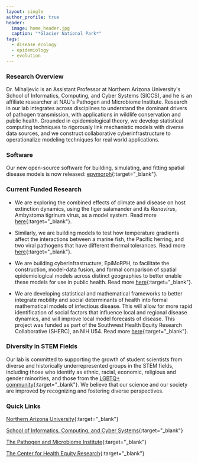 ```yaml
---
layout: single
author_profile: true
header:
  image: home_header.jpg
  caption: "*Glacier National Park*"
tags:
  - disease ecology
  - epidemiology
  - evolution
---
```



### Research Overview
Dr. Mihaljevic is an Assistant Professor at Northern Arizona University's School of Informatics, Computing, and Cyber Systems (SICCS), and he is an affiliate researcher at NAU's Pathogen and Microbiome Institute. Research in our lab integrates across disciplines to understand the dominant drivers of pathogen transmission, with applications in wildlife conservation and public health. Grounded in epidemiological theory, we develop statistical computing techniques to rigorously link mechanistic models with diverse data sources, and we construct collaborative cyberinfrastructure to operationalize modeling techniques for real world applications. 

### Software

Our new open-source software for building, simulating, and fitting spatial disease models is now released:
[epymorph](www.epymorph.org){:target="_blank"}.

### Current Funded Research

-  We are exploring the combined effects of climate and disease on host extinction dynamics, using the tiger salamander and its *Ranavirus*, Ambystoma tigrinum virus, as a model system. Read more [here](https://news.nau.edu/tiger-salamander-ranavirus/){:target="_blank"}.

-  Similarly, we are building models to test how temperature gradients affect the interactions between a marine fish, the Pacific herring, and two viral pathogens that have different thermal tolerances. Read more [here](https://news.nau.edu/mihaljevic-herring-research/){:target="_blank"}.

-  We are building cyberinfrastructure, EpiMoRPH, to facilitate the construction, model-data fusion, and formal comparison of spatial epidemiological models across distinct geographies to better enable these models for use in public health. Read more [here](https://news.nau.edu/mihaljevic-epimorph-grant/){:target="_blank"}. 

-  We are developing statistical and mathematical frameworks to better integrate mobility and social determinants of health into formal mathematical models of infectious disease. This will allow for more rapid identification of social factors that influence local and regional disease dynamics, and will improve local model forecasts of disease. This project was funded as part of the Southwest Health Equity Research Collaborative (SHERC), an NIH U54. Read more [here](https://nau.edu/sherc/sherc-renewal-projects/){:target="_blank"}. 


### Diversity in STEM Fields
Our lab is committed to supporting the growth of student scientists from diverse and historically underrepresented groups in the STEM fields, including those who identify as ethnic, racial, economic, religious and gender minorities, and those from the [LGBTQ+ community](https://www.500queerscientists.com/){:target="_blank"}. We believe that our science and our society are improved by recognizing and fostering diverse perspectives.  


### Quick Links

[Northern Arizona University](http://nau.edu/){:target="_blank"}

[School of Informatics, Computing, and Cyber Systems](http://nau.edu/SICCS/){:target="_blank"} 

[The Pathogen and Microbiome Institute](https://nau.edu/pmi/){:target="_blank"}

[The Center for Health Equity Research](https://nau.edu/cher/){:target="_blank"}